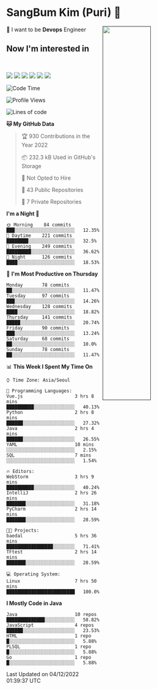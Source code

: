 # SangBum Kim (Puri) :whale2: 


[<img align="right" width="50%" src="https://github-readme-stats-ouuan.vercel.app/api?username=Puri12&theme=gotham&show_icons=true">]()

🔧 I want to be __Devops__ Engineer
## Now I'm interested in
<br>
<p>
<img src="https://img.shields.io/badge/Docker-2496ED?style=for-the-badge&logo=Docker&logoColor=white">
<img src="https://img.shields.io/badge/Kubernetes-326CE5?style=for-the-badge&logo=Kubernetes&logoColor=white">
<img src="https://img.shields.io/badge/GitHub Actions-2088FF?style=for-the-badge&logo=GitHub Actions&logoColor=white">
<img src="https://img.shields.io/badge/Amazon AWS-232F3E?style=for-the-badge&logo=Amazon AWS&logoColor=white">
<img src="https://img.shields.io/badge/Amazon EC2-FF9900?style=for-the-badge&logo=Amazon EC2&logoColor=white">
<img src="https://img.shields.io/badge/Amazon EKS-FF9900?style=for-the-badge&logo=Amazon EKS&logoColor=white">


<!--START_SECTION:waka-->
![Code Time](http://img.shields.io/badge/Code%20Time-147%20hrs%2029%20mins-blue)

![Profile Views](http://img.shields.io/badge/Profile%20Views-114-blue)

![Lines of code](https://img.shields.io/badge/From%20Hello%20World%20I%27ve%20Written-6%20Million%20lines%20of%20code-blue)

**🐱 My GitHub Data** 

> 🏆 930 Contributions in the Year 2022
 > 
> 📦 232.3 kB Used in GitHub's Storage 
 > 
> 🚫 Not Opted to Hire
 > 
> 📜 43 Public Repositories 
 > 
> 🔑 7 Private Repositories  
 > 
**I'm a Night 🦉** 

```text
🌞 Morning    84 commits     ███░░░░░░░░░░░░░░░░░░░░░░   12.35% 
🌆 Daytime    221 commits    ████████░░░░░░░░░░░░░░░░░   32.5% 
🌃 Evening    249 commits    █████████░░░░░░░░░░░░░░░░   36.62% 
🌙 Night      126 commits    ████░░░░░░░░░░░░░░░░░░░░░   18.53%

```
📅 **I'm Most Productive on Thursday** 

```text
Monday       78 commits     ██░░░░░░░░░░░░░░░░░░░░░░░   11.47% 
Tuesday      97 commits     ███░░░░░░░░░░░░░░░░░░░░░░   14.26% 
Wednesday    128 commits    ████░░░░░░░░░░░░░░░░░░░░░   18.82% 
Thursday     141 commits    █████░░░░░░░░░░░░░░░░░░░░   20.74% 
Friday       90 commits     ███░░░░░░░░░░░░░░░░░░░░░░   13.24% 
Saturday     68 commits     ██░░░░░░░░░░░░░░░░░░░░░░░   10.0% 
Sunday       78 commits     ██░░░░░░░░░░░░░░░░░░░░░░░   11.47%

```


📊 **This Week I Spent My Time On** 

```text
⌚︎ Time Zone: Asia/Seoul

💬 Programming Languages: 
Vue.js                   3 hrs 8 mins        ██████████░░░░░░░░░░░░░░░   40.13% 
Python                   2 hrs 8 mins        ██████░░░░░░░░░░░░░░░░░░░   27.32% 
Java                     2 hrs 4 mins        ██████░░░░░░░░░░░░░░░░░░░   26.55% 
YAML                     10 mins             ░░░░░░░░░░░░░░░░░░░░░░░░░   2.15% 
SQL                      7 mins              ░░░░░░░░░░░░░░░░░░░░░░░░░   1.54%

🔥 Editors: 
WebStorm                 3 hrs 9 mins        ██████████░░░░░░░░░░░░░░░   40.24% 
IntelliJ                 2 hrs 26 mins       ███████░░░░░░░░░░░░░░░░░░   31.18% 
PyCharm                  2 hrs 14 mins       ███████░░░░░░░░░░░░░░░░░░   28.59%

🐱‍💻 Projects: 
baedal                   5 hrs 36 mins       █████████████████░░░░░░░░   71.41% 
TFtest                   2 hrs 14 mins       ███████░░░░░░░░░░░░░░░░░░   28.59%

💻 Operating System: 
Linux                    7 hrs 50 mins       █████████████████████████   100.0%

```

**I Mostly Code in Java** 

```text
Java                     10 repos            ██████████████░░░░░░░░░░░   58.82% 
JavaScript               4 repos             ██████░░░░░░░░░░░░░░░░░░░   23.53% 
HTML                     1 repo              █░░░░░░░░░░░░░░░░░░░░░░░░   5.88% 
PLSQL                    1 repo              █░░░░░░░░░░░░░░░░░░░░░░░░   5.88% 
Go                       1 repo              █░░░░░░░░░░░░░░░░░░░░░░░░   5.88%

```



 Last Updated on 04/12/2022 01:39:37 UTC
<!--END_SECTION:waka-->
